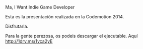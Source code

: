 Ma, I Want Indie Game Developer

Esta es la presentación realizada en la Codemotion 2014. 

Disfrutarla.

Para la gente perezosa, os podeis descargar el ejecutable. Aquí http://1drv.ms/1vca2yE
